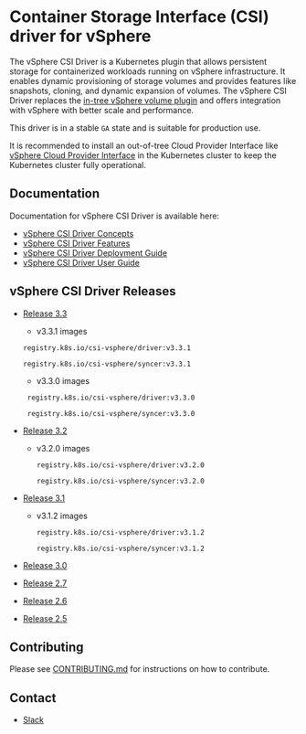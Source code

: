 <!-- markdownlint-disable MD034 -->
# Container Storage Interface (CSI) driver for vSphere

The vSphere CSI Driver is a Kubernetes plugin that allows persistent storage for containerized workloads running on vSphere infrastructure. It enables dynamic provisioning of storage volumes and provides features like snapshots, cloning, and dynamic expansion of volumes. The vSphere CSI Driver replaces the [in-tree vSphere volume plugin]( https://kubernetes.io/docs/concepts/storage/volumes/#vspherevolume) and offers integration with vSphere with better scale and performance.

This driver is in a stable `GA` state and is suitable for production use.  

It is recommended to install an out-of-tree Cloud Provider Interface like [vSphere Cloud Provider Interface](https://github.com/kubernetes/cloud-provider-vsphere) in the Kubernetes cluster to keep the Kubernetes cluster fully operational.

## Documentation

Documentation for vSphere CSI Driver is available here:

* [vSphere CSI Driver Concepts](https://docs.vmware.com/en/VMware-vSphere-Container-Storage-Plug-in/3.0/vmware-vsphere-csp-getting-started/GUID-74AF02D7-1562-48BD-A9FE-C81A53342AC3.html)
* [vSphere CSI Driver Features](https://docs.vmware.com/en/VMware-vSphere-Container-Storage-Plug-in/3.0/vmware-vsphere-csp-getting-started/GUID-D4AAD99E-9128-40CE-B89C-AD451DA8379D.html#GUID-E59B13F5-6F49-4619-9877-DF710C365A1E)
* [vSphere CSI Driver Deployment Guide](https://docs.vmware.com/en/VMware-vSphere-Container-Storage-Plug-in/3.0/vmware-vsphere-csp-getting-started/GUID-6DBD2645-FFCF-4076-80BE-AD44D7141521.html)
* [vSphere CSI Driver User Guide](https://docs.vmware.com/en/VMware-vSphere-Container-Storage-Plug-in/3.0/vmware-vsphere-csp-getting-started/GUID-6DBD2645-FFCF-4076-80BE-AD44D7141521.html)

## vSphere CSI Driver Releases

* [Release 3.3](https://docs.vmware.com/en/VMware-vSphere-Container-Storage-Plug-in/3.0/rn/vmware-vsphere-container-storage-plugin-30-release-notes/index.html#vSphere%20Container%20Storage%20Plug-in%203.3.0)
  * v3.3.1 images

  ```text
  registry.k8s.io/csi-vsphere/driver:v3.3.1
  ```

  ```text
  registry.k8s.io/csi-vsphere/syncer:v3.3.1
  ```

  * v3.3.0 images

   ```text
    registry.k8s.io/csi-vsphere/driver:v3.3.0
   ```

   ```text
    registry.k8s.io/csi-vsphere/syncer:v3.3.0
   ```

* [Release 3.2](https://docs.vmware.com/en/VMware-vSphere-Container-Storage-Plug-in/3.0/rn/vmware-vsphere-container-storage-plugin-30-release-notes/index.html#vSphere%20Container%20Storage%20Plug-in%203.2.0)

  * v3.2.0 images

    ```text
    registry.k8s.io/csi-vsphere/driver:v3.2.0
    ```

    ```text
    registry.k8s.io/csi-vsphere/syncer:v3.2.0
    ```

* [Release 3.1](https://docs.vmware.com/en/VMware-vSphere-Container-Storage-Plug-in/3.0/rn/vmware-vsphere-container-storage-plugin-30-release-notes/index.html#vSphere%20Container%20Storage%20Plug-in%203.1.x)
  
  * v3.1.2 images

    ```text
    registry.k8s.io/csi-vsphere/driver:v3.1.2
    ```

    ```text
    registry.k8s.io/csi-vsphere/syncer:v3.1.2
    ```

* [Release 3.0](https://docs.vmware.com/en/VMware-vSphere-Container-Storage-Plug-in/3.0/rn/vmware-vsphere-container-storage-plugin-30-release-notes/index.html)
* [Release 2.7](https://docs.vmware.com/en/VMware-vSphere-Container-Storage-Plug-in/2.7/rn/vmware-vsphere-container-storage-plugin-27-release-notes/index.html)
* [Release 2.6](https://docs.vmware.com/en/VMware-vSphere-Container-Storage-Plug-in/2.6/rn/vmware-vsphere-container-storage-plugin-26-release-notes/index.html)
* [Release 2.5](https://docs.vmware.com/en/VMware-vSphere-Container-Storage-Plug-in/2.5/rn/vmware-vsphere-container-storage-plugin-25-release-notes/index.html)

## Contributing

Please see [CONTRIBUTING.md](CONTRIBUTING.md) for instructions on how to contribute.

## Contact

* [Slack](https://kubernetes.slack.com/messages/provider-vsphere)
